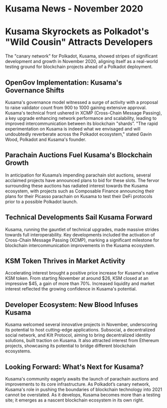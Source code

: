 # Kusama News - November 2020

# Kusama Skyrockets as Polkadot's "Wild Cousin" Attracts Developers

The "canary network" for Polkadot, Kusama, showed stripes of significant development and growth in November 2020, aligning itself as a real-world testing ground for blockchain projects ahead of a Polkadot deployment. 

## OpenGov Implementation: Kusama's Governance Shifts

Kusama's governance model witnessed a surge of activity with a proposal to raise validator count from 900 to 1000 gaining extensive approval. Kusama's technical front ushered in XCMP (Cross-Chain Message Passing), a key upgrade enhancing network performance and scalability, leading to improved intercommunication between its blockchain "shards”. "The rapid experimentation on Kusama is indeed what we envisaged and will undoubtedly reverberate across the Polkadot ecosystem," stated Gavin Wood, Polkadot and Kusama's founder.

## Parachain Auctions Fuel Kusama's Blockchain Growth

In anticipation for Kusama’s impending parachain slot auctions, several acclaimed projects have announced plans to bid for these slots. The fervor surrounding these auctions has radiated interest towards the Kusama ecosystem, with projects such as Composable Finance announcing their plans for their Picasso parachain on Kusama to test their DeFi protocols prior to a possible Polkadot launch.

## Technical Developments Sail Kusama Forward

Kusama, running the gauntlet of technical upgrades, made massive strides towards full interoperability. Key developments included the activation of Cross-Chain Message Passing (XCMP), marking a significant milestone for blockchain intercommunication improvements in the Kusama ecosystem.

## KSM Token Thrives in Market Activity

Accelerating interest brought a positive price increase for Kusama's native KSM token. From starting November at around $26, KSM closed at an impressive $45, a gain of more than 70%. Increased liquidity and market interest reflected the growing confidence in Kusama's potential.

## Developer Ecosystem: New Blood Infuses Kusama

Kusama welcomed several innovative projects in November, underscoring its potential to host cutting-edge applications. Subsocial, a decentralized social network, and Kilt Protocol, aiming to bring decentralized identity solutions, built traction on Kusama. It also attracted interest from Ethereum projects, showcasing its potential to bridge different blockchain ecosystems.

## Looking Forward: What's Next for Kusama?

Kusama's community eagerly awaits the launch of parachain auctions and improvements to its core infrastructure. As Polkadot’s canary network, Kusama's role in pushing the boundaries of blockchain technology into 2021 cannot be overstated. As it develops, Kusama becomes more than a testing site; it emerges as a nascent blockchain ecosystem in its own right.